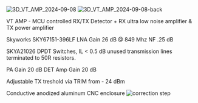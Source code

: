 
![3D_VT_AMP_2024-09-08](https://github.com/user-attachments/assets/57fdfc6e-6bc0-4440-86ff-b78577389bef)
![3D_VT_AMP_2024-09-08-back](https://github.com/user-attachments/assets/eaebc3d0-4aca-44aa-9770-2fe317b3db8c)

VT AMP - MCU controlled RX/TX Detector + RX ultra low noise amplifier & TX power amplifier

Skyworks SKY67151-396LF
LNA Gain 26 dB @ 849 Mhz NF .25 dB

SKYA21026 DPDT Switches, IL < 0.5 dB
unused transmission lines terminated to 50R resistors.

PA Gain 20 dB
DET Amp Gain 20 dB

Adjustable TX treshold via TRIM from - 24 dBm

Conductive anodized aluminum CNC enclosure
![correction step](https://github.com/user-attachments/assets/30dde9b7-5a7b-4e43-9871-e7cc6e250c4a)
